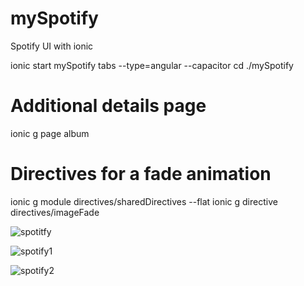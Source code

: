 # mySpotify

Spotify UI with ionic
 
 ionic start mySpotify tabs --type=angular --capacitor
 cd ./mySpotify
 
 # Additional details page
 ionic g page album
 
 # Directives for a fade animation
 ionic g module directives/sharedDirectives --flat
 ionic g directive directives/imageFade
 
![spotitfy](https://user-images.githubusercontent.com/97443736/182097437-903a3be6-f0c4-46ed-ad6f-c3f9ba7e2104.png)

![spotify1](https://user-images.githubusercontent.com/97443736/182097444-785191c3-4477-4060-97ee-e7a583379028.PNG)

![spotify2](https://user-images.githubusercontent.com/97443736/182099331-c7c4646b-e850-4d75-a561-d49ebf761837.png)
